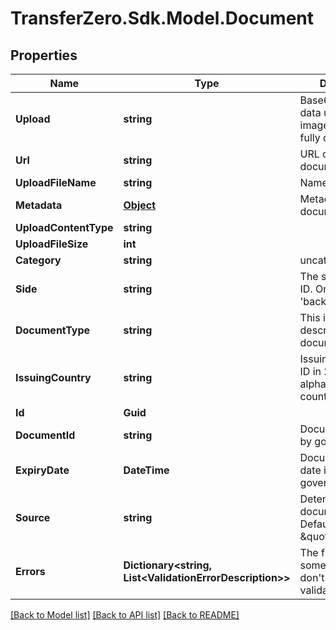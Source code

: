 
# TransferZero.Sdk.Model.Document

## Properties

Name | Type | Description | Notes
------------ | ------------- | ------------- | -------------
**Upload** | **string** | Base64 encoded data uri of an image/pdf file or a fully qualified url | 
**Url** | **string** | URL of the document location | [optional] 
**UploadFileName** | **string** | Name of the upload | 
**Metadata** | [**Object**](.md) | Metadata of document | [optional] 
**UploadContentType** | **string** |  | [optional] 
**UploadFileSize** | **int** |  | [optional] 
**Category** | **string** | uncategorised | [optional] 
**Side** | **string** | The side of the KYC ID. One of &#39;front&#39; or &#39;back&#39; | [optional] 
**DocumentType** | **string** | This is a brief description of the document type | [optional] 
**IssuingCountry** | **string** | Issuing country of ID in 2-character alpha ISO 3166-2 country format | [optional] 
**Id** | **Guid** |  | [optional] 
**DocumentId** | **string** | Document ID issued by government | [optional] 
**ExpiryDate** | **DateTime** | Document expiry date issued by government | [optional] 
**Source** | **string** | Determines the document&#39;s source. Default value \&quot;Manual\&quot; | [optional] 
**Errors** | **Dictionary&lt;string, List&lt;ValidationErrorDescription&gt;&gt;** | The fields that have some problems and don&#39;t pass validation | [optional] 

[[Back to Model list]](../README.md#documentation-for-models)
[[Back to API list]](../README.md#documentation-for-api-endpoints)
[[Back to README]](../README.md)

